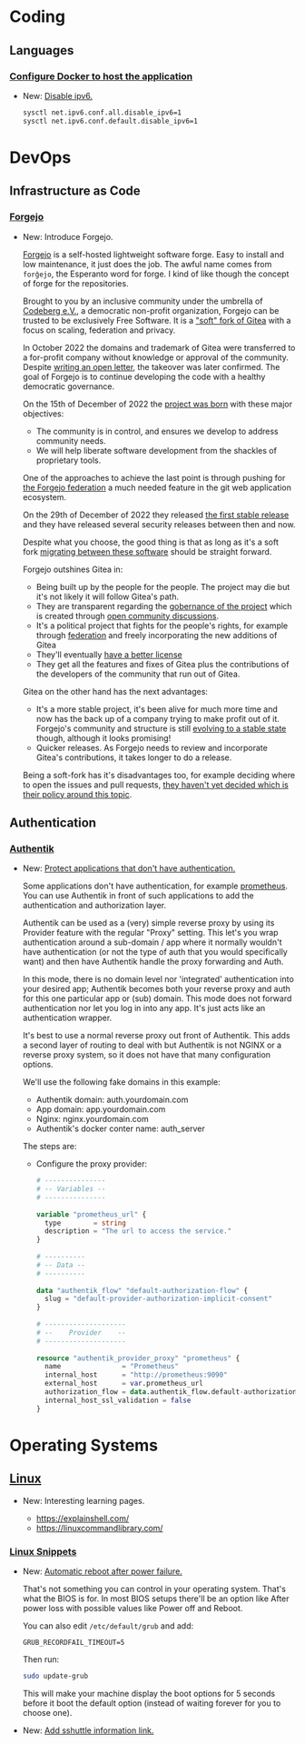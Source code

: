 # Coding

## Languages

### [Configure Docker to host the application](docker.md)

* New: [Disable ipv6.](docker.md#disable-ipv6)

    ```bash
    sysctl net.ipv6.conf.all.disable_ipv6=1
    sysctl net.ipv6.conf.default.disable_ipv6=1
    ```

# DevOps

## Infrastructure as Code

### [Forgejo](forgejo.md)

* New: Introduce Forgejo.

    [Forgejo](https://forgejo.org/) is a self-hosted lightweight software forge.
    Easy to install and low maintenance, it just does the job. The awful name comes from `forĝejo`, the Esperanto word for forge. I kind of like though the concept of forge for the repositories.
    
    Brought to you by an inclusive community under the umbrella of [Codeberg e.V.](https://forgejo.org/faq/#what-is-codeberg-ev), a democratic non-profit organization, Forgejo can be trusted to be exclusively Free Software. It is a ["soft" fork of Gitea](https://codeberg.org/forgejo/forgejo/src/branch/forgejo/CONTRIBUTING/WORKFLOW.md#feature-branches) with a focus on scaling, federation and privacy.
    
    In October 2022 the domains and trademark of Gitea were transferred to a for-profit company without knowledge or approval of the community. Despite [writing an open letter](https://gitea-open-letter.coding.social/), the takeover was later confirmed. The goal of Forgejo is to continue developing the code with a healthy democratic governance.
    
    On the 15th of December of 2022 the [project was born](https://forgejo.org/2022-12-15-hello-forgejo/) with these major objectives:
    
    - The community is in control, and ensures we develop to address community needs.
    - We will help liberate software development from the shackles of proprietary tools.
    
    One of the approaches to achieve the last point is through pushing for [the Forgejo federation](https://forgejo.org/2023-01-10-answering-forgejo-federation-questions/) a much needed feature in the git web application ecosystem.
    
    On the 29th of December of 2022 they released [the first stable release](https://forgejo.org/2022-12-29-release-v1-18-0) and they have released several security releases between then and now.
    
    Despite what you choose, the good thing is that as long as it's a soft fork [migrating between these software](https://forgejo.org/faq/#are-migrations-between-gitea-and-forgejo-possible) should be straight forward.
    
    Forgejo outshines Gitea in:
    
    - Being built up by the people for the people. The project may die but it's not likely it will follow Gitea's path.
    - They are transparent regarding the [gobernance of the project](https://codeberg.org/forgejo/governance) which is created through [open community discussions](https://codeberg.org/forgejo/discussions/issues).
    - It's a political project that fights for the people's rights, for example through [federation](https://forgejo.org/2023-01-10-answering-forgejo-federation-questions/) and freely incorporating the new additions of Gitea
    - They'll eventually [have a better license](https://codeberg.org/forgejo/discussions/issues/6)
    - They get all the features and fixes of Gitea plus the contributions of the developers of the community that run out of Gitea.
    
    Gitea on the other hand has the next advantages:
    
    - It's a more stable project, it's been alive for much more time and now has the back up of a company trying to make profit out of it. Forgejo's community and structure is still [evolving to a stable state](https://codeberg.org/forgejo/meta/issues/187) though, although it looks promising!
    - Quicker releases. As Forgejo needs to review and incorporate Gitea's contributions, it takes longer to do a release.
    
    Being a soft-fork has it's disadvantages too, for example deciding where to open the issues and pull requests, [they haven't yet decided which is their policy around this topic](https://codeberg.org/forgejo/meta/issues/114).
    

## Authentication

### [Authentik](authentik.md)

* New: [Protect applications that don't have authentication.](authentik.md#protect-applications-that-don't-have-authentication)

    Some applications don't have authentication, for example [prometheus](prometheus.md). You can use Authentik in front of such applications to add the authentication and authorization layer.
    
    Authentik can be used as a (very) simple reverse proxy by using its Provider feature with the regular "Proxy" setting. This let's you wrap authentication around a sub-domain / app where it normally wouldn't have authentication (or not the type of auth that you would specifically want) and then have Authentik handle the proxy forwarding and Auth.
    
    In this mode, there is no domain level nor 'integrated' authentication into your desired app; Authentik becomes both your reverse proxy and auth for this one particular app or (sub) domain. This mode does not forward authentication nor let you log in into any app. It's just acts like an authentication wrapper.
    
    It's best to use a normal reverse proxy out front of Authentik. This adds a second layer of routing to deal with but Authentik is not NGINX or a reverse proxy system, so it does not have that many configuration options.
    
    We'll use the following fake domains in this example:
    
    - Authentik domain: auth.yourdomain.com
    - App domain: app.yourdomain.com
    - Nginx: nginx.yourdomain.com
    - Authentik's docker conter name: auth_server
    
    The steps are:
    
    - Configure the proxy provider:
    
      ```terraform
      # ---------------
      # -- Variables --
      # ---------------
    
      variable "prometheus_url" {
        type        = string
        description = "The url to access the service."
      }
    
      # ----------
      # -- Data --
      # ----------
    
      data "authentik_flow" "default-authorization-flow" {
        slug = "default-provider-authorization-implicit-consent"
      }
    
      # --------------------
      # --    Provider    --
      # --------------------
    
      resource "authentik_provider_proxy" "prometheus" {
        name               = "Prometheus"
        internal_host      = "http://prometheus:9090"
        external_host      = var.prometheus_url
        authorization_flow = data.authentik_flow.default-authorization-flow.id
        internal_host_ssl_validation = false
      }
      ```

# Operating Systems

## [Linux](linux.md)

* New: Interesting learning pages.

    - https://explainshell.com/
    - https://linuxcommandlibrary.com/

### [Linux Snippets](linux_snippets.md)

* New: [Automatic reboot after power failure.](linux_snippets.md#automatic-reboot-after-power-failure)

    That's not something you can control in your operating system. That's what the BIOS is for. In most BIOS setups there'll be an option like After power loss with possible values like Power off and Reboot.
    
    You can also edit `/etc/default/grub` and add:
    
    ```
    GRUB_RECORDFAIL_TIMEOUT=5
    ```
    
    Then run:
    
    ```bash
    sudo update-grub
    ```
    
    This will make your machine display the boot options for 5 seconds before it boot the default option (instead of waiting forever for you to choose one).

* New: [Add sshuttle information link.](linux_snippets.md#ssh-tunnel)

